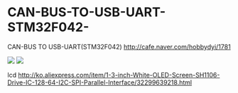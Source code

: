 # CAN-BUS-TO-USB-UART-STM32F042-
CAN-BUS TO USB-UART(STM32F042)
http://cafe.naver.com/hobbydyi/1781

<img src="https://github.com/mocona05/CAN-BUS-TO-USB-UART-STM32F042-/blob/master/image1.png">

<img src="https://github.com/mocona05/CAN-BUS-TO-USB-UART-STM32F042-/blob/master/image2.png">

lcd
http://ko.aliexpress.com/item/1-3-inch-White-OLED-Screen-SH1106-Drive-IC-128-64-I2C-SPI-Parallel-Interface/32299639218.html
